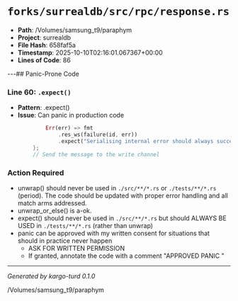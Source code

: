 # `forks/surrealdb/src/rpc/response.rs`

- **Path**: /Volumes/samsung_t9/paraphym
- **Project**: surrealdb
- **File Hash**: 658faf5a  
- **Timestamp**: 2025-10-10T02:16:01.067367+00:00  
- **Lines of Code**: 86

---## Panic-Prone Code


### Line 60: `.expect()`

- **Pattern**: .expect()
- **Issue**: Can panic in production code

```rust
			Err(err) => fmt
				.res_ws(failure(id, err))
				.expect("Serialising internal error should always succeed"),
		};
		// Send the message to the write channel
```

### Action Required

- unwrap() should never be used in `./src/**/*.rs` or `./tests/**/*.rs` (period). The code should be updated with proper error handling and all match arms addressed.
- unwrap_or_else() is a-ok. 
- expect() should never be used in `./src/**/*.rs` but should ALWAYS BE USED in `./tests/**/*.rs` (rather than unwrap)
- panic can be approved with my written consent for situations that should in practice never happen  
  - ASK FOR WRITTEN PERMISSION
  - If granted, annotate the code with a comment "APPROVED PANIC "

---

*Generated by kargo-turd 0.1.0*

/Volumes/samsung_t9/paraphym
